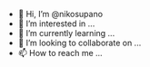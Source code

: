 - 👋 Hi, I’m @nikosupano
- 👀 I’m interested in ...
- 🌱 I’m currently learning ...
- 💞️ I’m looking to collaborate on ...
- 📫 How to reach me ...

<!---
nikosupano/nikosupano is a ✨ special ✨ repository because its `README.md` (this file) appears on your GitHub profile.
You can click the Preview link to take a look at your changes.
--->
